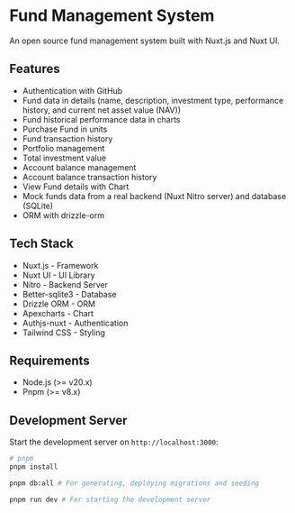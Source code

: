 # Fund Management System

An open source fund management system built with Nuxt.js and Nuxt UI.

## Features

- Authentication with GitHub
- Fund data in details (name, description, investment type, performance history, and current net asset value (NAV))
- Fund historical performance data in charts
- Purchase Fund in units
- Fund transaction history
- Portfolio management
- Total investment value
- Account balance management
- Account balance transaction history
- View Fund details with Chart
- Mock funds data from a real backend (Nuxt Nitro server) and database (SQLite)
- ORM with drizzle-orm

## Tech Stack

- Nuxt.js - Framework
- Nuxt UI - UI Library
- Nitro - Backend Server
- Better-sqlite3 - Database
- Drizzle ORM - ORM
- Apexcharts - Chart
- Authjs-nuxt - Authentication
- Tailwind CSS - Styling

## Requirements

- Node.js (>= v20.x)
- Pnpm (>= v8.x)

## Development Server

Start the development server on `http://localhost:3000`:

```bash
# pnpm
pnpm install

pnpm db:all # For generating, deploying migrations and seeding

pnpm run dev # For starting the development server

```
